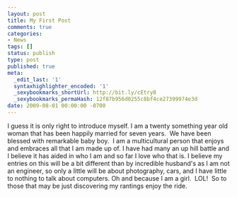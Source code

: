 ```yaml
---
layout: post
title: My First Post
comments: true
categories:
- News
tags: []
status: publish
type: post
published: true
meta:
  _edit_last: '1'
  syntaxhighlighter_encoded: '1'
  _sexybookmarks_shortUrl: http://bit.ly/cEtry8
  _sexybookmarks_permaHash: 12f87b956d0255c8bf4ce27399974e3d
date: 2009-08-01 00:00:00 -0700
---
```

I guess it is only right to introduce myself.  I am a twenty something year old woman that has been happily married for seven years.  We have been blessed with remarkable baby boy.  I am a multicultural person that enjoys and embraces all that I am made up of.  I have had many an up hill battle and I believe it has aided in who I am and so far I love who that is.
I believe my entries on this will be a bit different than by incredible husband's as I am not an engineer, so only a little will be about photography, cars, and I have little to nothing to talk about computers.  Oh and because I am a girl.  LOL!   So to those that may be just discovering my rantings enjoy the ride.
